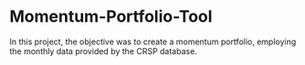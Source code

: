 # Momentum-Portfolio-Tool
In this project, the objective was to create a momentum portfolio, employing the monthly data provided by the CRSP database.
